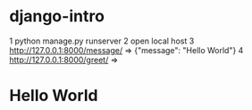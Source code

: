 # django-intro

1 python manage.py runserver
2 open local host
3 http://127.0.0.1:8000/message/ => {"message": "Hello World"}
4 http://127.0.0.1:8000/greet/   => <h1>Hello World</h1>
